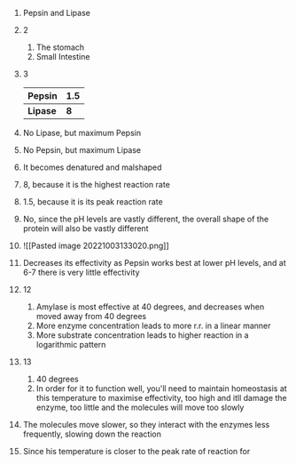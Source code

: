1. Pepsin and Lipase
2. 2
	1. The stomach
	2. Small Intestine
3. 3
   
   | **Pepsin** | **1.5** |
   | ---------- | ------- |
   | **Lipase** | **8**   |
4. No Lipase, but maximum Pepsin
5. No Pepsin, but maximum Lipase
6. It becomes denatured and malshaped
7. 8, because it is the highest reaction rate
8. 1.5, because it is its peak reaction rate
9. No, since the pH levels are vastly different, the overall shape of the protein will also be vastly different
10. ![[Pasted image 20221003133020.png]]
11. Decreases its effectivity as Pepsin works best at lower pH levels, and at 6-7 there is very little effectivity
12. 12
	1. Amylase is most effective at 40 degrees, and decreases when moved away from 40 degrees
	2. More enzyme concentration leads to more r.r. in a linear manner
	3. More substrate concentration leads to higher reaction in a logarithmic pattern
13. 13
	1. 40 degrees
	2. In order for it to function well, you'll need to maintain homeostasis at this temperature to maximise effectivity, too high and itll damage the enzyme, too little and the molecules will move too slowly
14. The molecules move slower, so they interact with the enzymes less frequently, slowing down the reaction
15. Since his temperature is closer to the peak rate of reaction for 